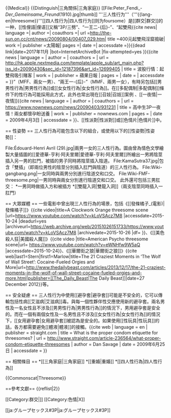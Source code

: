 {{Medical}}
{{Distinguish|三角關係|三角家庭}}
[[File:Peter_Fendi_-_Der_Gemeinsame_Freund_(1910).jpg|thumb]]
'''三人性行为'''（'''{{lang-en|threesome}}'''<ref>[[四人性行为|四人性行为]]则为foursome</ref>）是[[群交|群交]]的一种，[[性俚語|俚语]]又稱“3P/三劈”、“一王二-{后}-”、“起雙飛<ref name="400元起雙飛淫窟搗破">{{cite news| language =| author =| coauthors =| url =http://the-sun.on.cc/cnt/news/20090804/00407_029.htm| title =400元起雙飛淫窟搗破| work =| publisher =太陽報| pages =| date =| accessdate =}}{{dead link|date=2017年11月 |bot=InternetArchiveBot |fix-attempted=yes }}</ref><ref name="波股行情：起雙飛吸引賭客">{{cite news | language =  | author =  | coauthors =  | url = http://hk.apple.nextmedia.com/template/apple_sub/art_main.php?iss_id=20090430&sec_id=12187396&art_id=12699405 | title = 波股行情：起雙飛吸引賭客 | work =  | publisher = 蘋果日報 | pages =  | date =  | accessdate =  }}</ref>”（MFF、兩女一男）、“兩王一-{后}-”（MMF、兩男一女），有時另包括[[男男性行為|男男性行為]]或[[女女性行為|女女性行為]]。在[[多配偶制|多配偶制]]條件下的性行為可能採用此方式，此外也常出現在[[召妓|召妓]]案例<ref name="400元起雙飛淫窟搗破"/><ref name="波股行情：起雙飛吸引賭客"/> 、[[一夜情|一夜情]]<ref>{{cite news | language =  | author =  | coauthors =  | url = https://www.nownews.com/news/20090403/931231 | title = 高中生3P一夜情！兩女都懷孕盼送養 | work =  | publisher = nownews.com | pages =  | date = 2009年4月3日 | accessdate =  }}</ref>、[[性派對|性派對]]或[[色情片|色情片]]中。

== 性姿勢 ==
三人性行為可能包含以下的組合，或使用以下的[[性姿勢|性姿勢]]：

<gallery class="center">
File:Édouard-Henri Avril (29).jpg|兩男一女的三人性行為。圖由曾為情色文學繪製大量插圖的[[愛德華-亨利·阿夫里爾|愛德華-亨利·阿夫里爾]]所繪出一男將陰莖插入另一男的肛門，被插的男子同時將陰莖插入陰道。
File:KamaSutra37.jpg|包含「雙插」（即兩位男性的陰莖分別插入肛門與陰道）的三人性行為。
File:Wiki-gangbang.png|一女同時與兩男分別進行陰道交和口交。
File:Wiki-FMF-threesome.png|一男同時與兩女分別進行陰道交和口交。
</gallery>
此外還可包括三男肛交：
*一男同時做插入方和被插方
*[[雙龍入洞|雙龍入洞]]（兩支陰莖同時插入一肛門）

== 大眾媒體 ==
一些電影中曾出現三人性行為的場景，包括《[[發條橘子_(電影)|發條橘子]]》<ref>{{cite video|title=A Clockwork Orange threesome scene |url=https://www.youtube.com/watch?v=kLoVSAcz7M8 |accessdate=2015-10-24 |deadurl=yes |archiveurl=https://web.archive.org/web/20151026151733/https://www.youtube.com/watch?v=kLoVSAcz7M8 |archivedate=2015-10-26 |df= }}</ref>、《[[美色殺人狂|美國殺人魔]]》<ref>{{cite video |title=American Psycho threesome scene|url= https://www.youtube.com/watch?v=eWNHfw9W5aQ |accessdate=2015-10-24}}</ref>、《[[華爾街之狼|華爾街之狼]]》<ref>{{cite web|last1=Stern|first1=Marlow|title=The 21 Craziest Moments in ‘The Wolf of Wall Street’: Cocaine-Fueled Orgies and More|url=http://www.thedailybeast.com/articles/2013/12/17/the-21-craziest-moments-in-the-wolf-of-wall-street-cocaine-fueled-orgies-and-more.html|publisher=[[The_Daily_Beast|The Daily Beast]]|date=27 December 2012}}</ref>等。

== 安全疑慮 ==
三人性行为中使用[[避孕套|避孕套]]可能是不安全的，它可以傳輸包括性病[[艾滋病|艾滋病]]毒。與每一個性夥伴性交應使用新的避孕套。兩名男性及一名女性且不涉及[[男男性行為|男男性行為]]的情況下，男用避孕套是安全的。而在一個有兩個女性及一名男性且不涉及[[女女性行為|女女性行為]]的情況下，[[女用避孕套|女用避孕套]]被認為是安全的。如果使用[[性玩具|性玩具]]的話，各方都需要避免[[體液|體液]]的接觸。<ref>{{cite web | language = en | publisher = straight.com | title = What is the proper condom etiquette for threesomes? | url = http://www.straight.com/article-236564/what-proper-condom-etiquette-threesomes | author =  Dan Savage | date = 2009年6月25日 | accessdate =  }}</ref>

== 相關條目 ==
*[[三角家庭|三角家庭]]
*[[重婚|重婚]]
*[[四人性行為|四人性行為]]

{{Commonscat|Threesome}}

==參考文獻==
{{reflist|2}}

[[Category:群交|]]
[[Category:色情|X]]

[[ja:グループセックス#3P|ja:グループセックス#3P]]